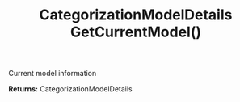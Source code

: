 ﻿---
uid: crmscript_ref_NSCategorizationStatusResponse_GetCurrentModel
title: CategorizationModelDetails GetCurrentModel()
intellisense: NSCategorizationStatusResponse.GetCurrentModel
keywords: NSCategorizationStatusResponse, GetCurrentModel
so.topic: reference
---

Current model information

**Returns:** CategorizationModelDetails


